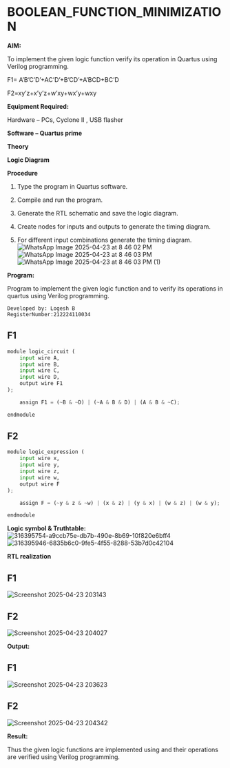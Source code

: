 # BOOLEAN_FUNCTION_MINIMIZATION

**AIM:**

To implement the given logic function verify its operation in Quartus using Verilog programming.

F1= A’B’C’D’+AC’D’+B’CD’+A’BCD+BC’D 

F2=xy’z+x’y’z+w’xy+wx’y+wxy

**Equipment Required:**

Hardware – PCs, Cyclone II , USB flasher

**Software – Quartus prime**

**Theory**

**Logic Diagram**

**Procedure**

1.	Type the program in Quartus software.

2.	Compile and run the program.

3.	Generate the RTL schematic and save the logic diagram.

4.	Create nodes for inputs and outputs to generate the timing diagram.

5.	For different input combinations generate the timing diagram.
![WhatsApp Image 2025-04-23 at 8 46 02 PM](https://github.com/user-attachments/assets/8f5486e3-3cd7-4c7d-8c4d-77dfb2fc8a09)
![WhatsApp Image 2025-04-23 at 8 46 03 PM](https://github.com/user-attachments/assets/9f5b3c02-3f17-4b03-8f53-757e65ba448a)
![WhatsApp Image 2025-04-23 at 8 46 03 PM (1)](https://github.com/user-attachments/assets/edbbb4b2-8c7c-4dbf-9595-39c4a7637f6c)


**Program:**

Program to implement the given logic function and to verify its operations in quartus using Verilog programming. 
```
Developed by: Logesh B
RegisterNumber:212224110034
```
## F1
```.py
module logic_circuit (
    input wire A,
    input wire B,
    input wire C,
    input wire D,
    output wire F1
);

    assign F1 = (~B & ~D) | (~A & B & D) | (A & B & ~C);

endmodule
```
## F2
```.py
module logic_expression (
    input wire x,
    input wire y,
    input wire z,
    input wire w,
    output wire F
);

    assign F = (~y & z & ~w) | (x & z) | (y & x) | (w & z) | (w & y);

endmodule
```
**Logic symbol & Truthtable:**
![316395754-a9ccb75e-db7b-490e-8b69-10f820e6bff4](https://github.com/user-attachments/assets/8e224c08-0571-4626-8746-75bfff7e66dd)
![316395946-6835b6c0-9fe5-4f55-8288-53b7d0c42104](https://github.com/user-attachments/assets/4f838474-ad80-419a-a24d-40e50332dbb4)

**RTL realization**
## F1
![Screenshot 2025-04-23 203143](https://github.com/user-attachments/assets/fd1fb6bb-1a91-42ee-9af8-b7d89551eaf5)
## F2
![Screenshot 2025-04-23 204027](https://github.com/user-attachments/assets/9800d370-a3ab-44f6-81ca-ec4073b0b72c)

**Output:**
## F1
![Screenshot 2025-04-23 203623](https://github.com/user-attachments/assets/a7b139a1-8e09-47e5-ac50-4b9fe5bd8b9a)
## F2
![Screenshot 2025-04-23 204342](https://github.com/user-attachments/assets/dbaf2030-fce1-44ca-a7c6-05d5f23bdde1)


**Result:**

Thus the given logic functions are implemented using and their operations are verified using Verilog programming.
